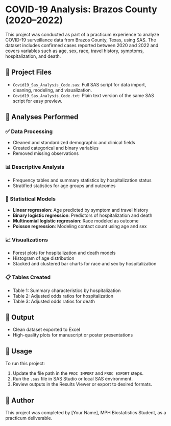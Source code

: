 
# COVID-19 Analysis: Brazos County (2020–2022)

This project was conducted as part of a practicum experience to analyze COVID-19 surveillance data from Brazos County, Texas, using SAS. The dataset includes confirmed cases reported between 2020 and 2022 and covers variables such as age, sex, race, travel history, symptoms, hospitalization, and death.

## 📁 Project Files

- `Covid19_Sas_Analysis_Code.sas`: Full SAS script for data import, cleaning, modeling, and visualization.
- `Covid19_Sas_Analysis_Code.txt`: Plain text version of the same SAS script for easy preview.

## 🧪 Analyses Performed

### ✅ Data Processing
- Cleaned and standardized demographic and clinical fields
- Created categorical and binary variables
- Removed missing observations

### 📊 Descriptive Analysis
- Frequency tables and summary statistics by hospitalization status
- Stratified statistics for age groups and outcomes

### 🔎 Statistical Models
- **Linear regression**: Age predicted by symptom and travel history
- **Binary logistic regression**: Predictors of hospitalization and death
- **Multinomial logistic regression**: Race modeled as outcome
- **Poisson regression**: Modeling contact count using age and sex

### 📈 Visualizations
- Forest plots for hospitalization and death models
- Histogram of age distribution
- Stacked and clustered bar charts for race and sex by hospitalization

### 📋 Tables Created
- Table 1: Summary characteristics by hospitalization
- Table 2: Adjusted odds ratios for hospitalization
- Table 3: Adjusted odds ratios for death

## 🔄 Output
- Clean dataset exported to Excel
- High-quality plots for manuscript or poster presentations

## 📌 Usage
To run this project:
1. Update the file path in the `PROC IMPORT` and `PROC EXPORT` steps.
2. Run the `.sas` file in SAS Studio or local SAS environment.
3. Review outputs in the Results Viewer or export to desired formats.

## 🧾 Author
This project was completed by [Your Name], MPH Biostatistics Student, as a practicum deliverable.

